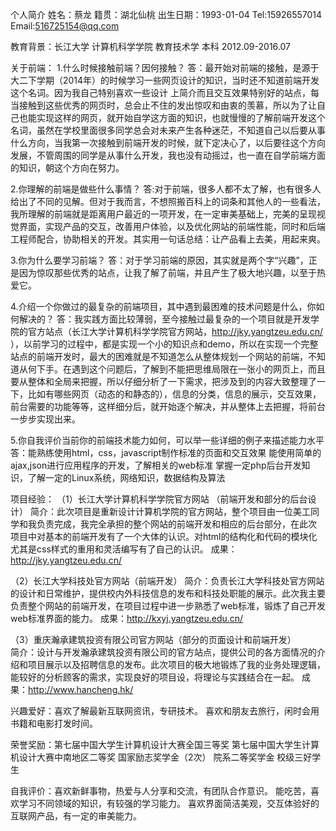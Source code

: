个人简介
       姓名：蔡龙
       籍贯：湖北仙桃        出生日期：1993-01-04
       Tel:15926557014      Email:516725154@qq.com

教育背景：长江大学   计算机科学学院   教育技术学   本科
2012.09-2016.07

关于前端：
1.什么时候接触前端？因何接触？
答：最开始对前端的接触，是源于大二下学期（2014年）的时候学习一些网页设计的知识，当时还不知道前端开发这个名词。因为我自己特别喜欢一些设计                                                               上简介而且交互效果特别好的站点，每当接触到这些优秀的网页时，总会止不住的发出惊叹和由衷的羡慕，所以为了让自己也能实现这样的网页，就开始自学这方面的知识，也就慢慢的了解前端开发这个名词，虽然在学校里面很多同学总会对未来产生各种迷茫，不知道自己以后要从事什么方向，当我第一次接触到前端开发的时候，就下定决心了，以后要往这个方向发展，不管周围的同学是从事什么开发，我也没有动摇过，也一直在自学前端方面的知识，朝这个方向在努力。
        
2.你理解的前端是做些什么事情？
答:对于前端，很多人都不太了解，也有很多人给出了不同的见解。但对于我而言，不想照搬百科上的词条和其他人的一些看法，我所理解的前端就是距离用户最近的一项开发，在一定审美基础上，完美的呈现视觉界面，实现产品的交互，改善用户体验，以及优化网站的前端性能，同时和后端工程师配合，协助相关的开发。其实用一句话总结：让产品看上去美，用起来爽。

3.你为什么要学习前端？
答：对于学习前端的原因，其实就是两个字“兴趣”，正是因为惊叹那些优秀的站点，让我了解了前端，并且产生了极大地兴趣，以至于热爱它。

4.介绍一个你做过的最复杂的前端项目，其中遇到最困难的技术问题是什么，你如何解决的？
答：我实践方面比较薄弱，至今接触过最复杂的一个项目就是开发学院的官方站点（长江大学计算机科学学院官方网站，http://jky.yangtzeu.edu.cn/ ），以前学习的过程中，都是实现一个小的知识点和demo，所以在实现一个完整站点的前端开发时，最大的困难就是不知道怎么从整体规划一个网站的前端，不知道从何下手。在遇到这个问题后，了解到不能把思维局限在一张小的网页上，而且要从整体和全局来把握，所以仔细分析了一下需求，把涉及到的内容大致整理了一下，比如有哪些网页（动态的和静态的），信息的分类，信息的展示，交互效果，前台需要的功能等等，这样细分后，就开始逐个解决，并从整体上去把握，将前台一步步实现出来。
     
5.你自我评价当前你的前端技术能力如何，可以举一些详细的例子来描述能力水平
答：能熟练使用html，css，javascript制作标准的页面和交互效果
    能使用简单的ajax,json进行应用程序的开发，了解相关的web标准
    掌握一定php后台开发知识，了解一定的Linux系统，网络知识，数据结构及算法
               
项目经验：
（1）长江大学计算机科学学院官方网站 （前端开发和部分的后台设计）
简介：此次项目是重新设计计算机学院的官方网站，整个项目由一位美工同学和我负责完成，我完全承担的整个网站的前端开发和相应的后台部分，在此次                    项目中对基本的前端开发有了一个大体的认识。对html的结构化和代码的模块化尤其是css样式的重用和灵活编写有了自己的认识。
成果：http://jky.yangtzeu.edu.cn/ 

（2）长江大学科技处官方网站（前端开发）
简介：负责长江大学科技处官方网站的设计和日常维护，提供校内外科技信息的发布和科技处职能的展示。此次我主要负责整个网站的前端开发，在项目过程中进一步熟悉了web标准，锻炼了自己开发web标准界面的能力。
成果：http://kxyj.yangtzeu.edu.cn/

（3）重庆瀚承建筑投资有限公司官方网站（部分的页面设计和前端开发）            
简介：设计与开发瀚承建筑投资有限公司的官方站点，提供公司的各方面情况的介绍和项目展示以及招聘信息的发布。此次项目的极大地锻炼了我的业务处理逻辑，能较好的分析顾客的需求，实现良好的项目设，将理论与实践结合在一起。
成果：http://www.hancheng.hk/ 

兴趣爱好：喜欢了解最新互联网资讯，专研技术。
         喜欢和朋友去旅行，闲时会用书籍和电影打发时间。

荣誉奖励：第七届中国大学生计算机设计大赛全国三等奖
         第七届中国大学生计算机设计大赛中南地区二等奖
         国家励志奖学金（2次）
         院系二等奖学金
         校级三好学生

自我评价：喜欢新鲜事物，热爱与人分享和交流，有团队合作意识。
         能吃苦，喜欢学习不同领域的知识，有较强的学习能力。
         喜欢界面简洁美观，交互体验好的互联网产品，有一定的审美能力。
